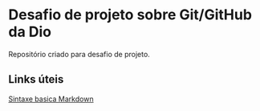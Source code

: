 # Desafio de projeto sobre Git/GitHub da Dio
Repositório criado para desafio de projeto.

## Links úteis
[Sintaxe basica Markdown](https://www.markdownguide.org/basic-syntax/)

